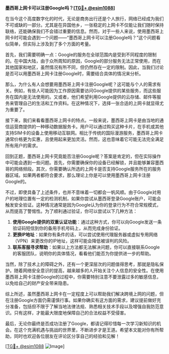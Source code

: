 **墨西哥上网卡可以注册Google吗？[[TG💪+ @esim1088](https://t.me/s/esim1088)]**

在当今这个高度数字化的时代，无论是商务出行还是个人旅行，网络已经成为我们不可或缺的一部分。尤其是在异国他乡，一张稳定的上网卡不仅能让我们随时保持联络，还能确保我们不会错过重要的信息。然而，对于一些人来说，使用墨西哥上网卡时可能会遇到一个问题——“墨西哥上网卡可以注册Google吗？”这个问题看似简单，但实际上涉及到了多个方面的考量。

首先，我们需要明确一点：Google的服务在全球范围内是受到不同程度的限制的。在中国大陆，由于众所周知的原因，Google的部分服务无法正常使用，而在其他国家和地区，虽然情况有所不同，但仍然存在一定的限制。因此，当我们讨论是否可以用墨西哥上网卡注册Google时，需要结合具体的情况来分析。

那么，为什么有人会想要用墨西哥上网卡注册Google呢？这可能与个人的需求有关。例如，有些人可能因为工作原因需要访问Google提供的某些服务，而这些服务在国内是无法使用的。又或者，他们希望利用Google提供的云存储、邮件等服务来管理自己的生活和工作资料。在这种情况下，选择一张合适的上网卡就显得尤为重要了。

接下来，我们来看看墨西哥上网卡的特点。一般来说，墨西哥上网卡是由当地的通信运营商提供的一种移动数据服务卡。用户可以通过购买这种卡片，在手机或其他支持SIM卡的设备上使用移动互联网。相比于传统的国际漫游服务，墨西哥上网卡通常价格更为实惠，且使用起来更加灵活。然而，这也意味着它可能无法完全满足所有用户的需求。

回到正题，墨西哥上网卡究竟能否注册Google呢？答案是肯定的，但在实际操作中可能会遇到一些问题。首先，你需要确保你的设备已经解锁，并且能够兼容墨西哥的网络频段。其次，你需要确认所选的上网卡是否支持Google服务所在的服务器区域。如果两者都符合要求，那么理论上你是可以使用墨西哥上网卡注册Google的。

不过，即使具备了上述条件，也并不意味着一切都会一帆风顺。由于Google对用户的地理位置有一定的检测机制，如果你尝试从墨西哥登录Google账户，可能会触发安全验证。这种情况通常是因为Google认为你的登录行为不符合常规模式，从而提高了警惕性。为了顺利通过验证，你可以尝试以下几种方法：

1. **使用Google提供的双重认证功能**：通过这种方式，你可以向Google发送一条验证码短信到你的备用手机号码上，从而完成身份验证。
2. **更换IP地址**：如果你有条件的话，可以尝试使用代理服务器或虚拟专用网络（VPN）来更改你的IP地址，这样可能会降低被误判的风险。
3. **联系客服寻求帮助**：如果以上方法都无法解决问题，你可以直接联系Google的客服团队，说明你的具体情况，看看他们能否为你提供进一步的帮助。

当然，除了技术上的障碍之外，还有一个更深层次的问题值得思考，那就是隐私保护。随着网络安全意识的提高，越来越多的人开始关注个人信息的安全性。在使用墨西哥上网卡注册Google的过程中，你需要特别注意不要泄露过多的敏感信息，以免给自己的财产安全带来隐患。

综上所述，虽然墨西哥上网卡在一定程度上可以帮助我们解决跨境上网的问题，但在注册Google方面仍需谨慎行事。如果你确实有这方面的需求，建议提前做好充分准备，包括但不限于了解当地法律法规、熟悉相关技术手段以及增强自我防范意识。只有这样，才能最大限度地保障自己的合法权益不受侵害。

最后，无论你最终是否成功注册了Google，都请记得珍惜每一次学习新知识的机会。在这个充满机遇与挑战的世界里，不断进步才是王道。希望本文能对你有所帮助，同时也欢迎各位朋友在评论区分享自己的经验和见解！

[[TG💪+ @esim1088](https://t.me/s/esim1088) ![Image](https://i.postimg.cc/4NQfJmqS/Snipaste-2025-05-13-00-14-12.png)]